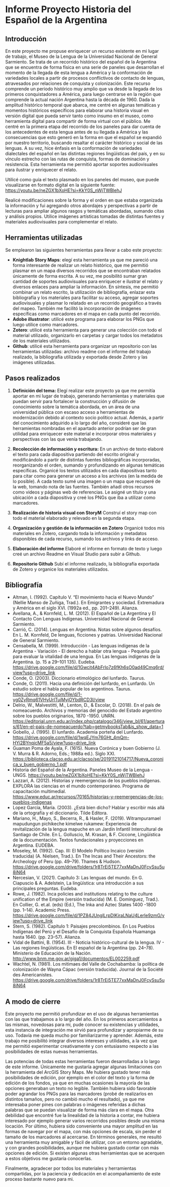 # Informe Proyecto Historia del Español de la Argentina

## Introducción
En este proyecto me propuse enriquecer un recurso existente en mi lugar de trabajo, el Museo de la Lengua de la Universidad Nacional de General Sarmiento. Se trata de un recorrido histórico del español de la Argentina que se encuentra de forma física en una serie de paneles que desarrollan el momento de la llegada de esta lengua a América y la conformación de variedades locales a partir de procesos conflictivos de contacto de lenguas, atravesados por relaciones de conquista y colonización. Este recurso comprende un periodo histórico muy amplio que va desde la llegada de los primeros conquistadores a América, para luego centrarse en la región que comprende la actual nación Argentina hasta la década de 1960. Dada la amplitud histórico temporal que abarca, me centré en algunas temáticas y momentos históricos específicos para elaborar una historia visual en versión digital que pueda servir tanto como insumo en el museo, como herramienta digital para compartir de forma virtual con el público. Me centré en la primera etapa del recorrido de los paneles para dar cuenta de los antecedentes de esta lengua antes de su llegada a América y las consecuencias que esto generó en la forma en que el español se expandió por nuestro territorio, buscando resaltar el carácter histórico y social de las lenguas. A su vez, hice énfasis en la conformación de variedades dialectales del español en las distintas regiones lingüísticas del país, y en su vínculo estrecho con las rutas de conquista, formas de dominación y resistencia. Esta herramienta me permitió aportar soportes audiovisuales para ilustrar y enriquecer el relato. 

Utilicé como guía el texto plasmado en los paneles del museo, que puede visualizarse en formato digital en la siguiente fuente: https://youtu.be/neZGX1bXoHE?si=KkY0S_nWjTWBlehJ

Realicé modificaciones sobre la forma y el orden en que estaba organizada la información y fui agregando otros abordajes y perspectivas a partir de lecturas para ampliar algunos rasgos y temáticas abordadas, sumando citas y análisis propios. Utilice imágenes artísticas tomadas de distintas fuentes y materiales audiovisuales para complementar el relato. 

## Herramientas utilizadas
Se emplearon las siguientes herramientas para llevar a cabo este proyecto:
- **Knightlab Story Maps**: elegí esta herramienta ya que me pareció una forma interesante de realizar un relato histórico, que me permitió plasmar en un mapa diversos recorridos que se encontraban relatados únicamente de forma escrita. A su vez, me posibilitó sumar gran cantidad de soportes audiovisuales para enriquecer e ilustrar el relato y diversos enlaces para ampliar la información. En síntesis, me permitió combinar un relato escrito, la utilización de bibliografía, enlazar esta bibliografía y los materiales para facilitar su acceso, agregar soportes audiovisuales y plasmar lo relatado en un recorrido geográfico a través del mapeo. También me facilitó la incorporación de imágenes específicas como marcadores en el mapa en cada punto del recorrido.
- **Adobe illustrator**: utilicé este programa para elaborar los PNGs que luego utilice como marcadores.
- **Zotero**: utilicé esta herramienta para generar una colección con todo el material utilizado, organizarlo en carpetas y cargar todos los metadatos de los materiales utilizados.
- **Github**: utilicé esta herramienta para organizar un repositorio con las herramientas utilizadas: archivo readme con el informe del trabajo realizado, la bibliografía utilizada y exportada desde Zotero y las imágenes utilizadas.

## Pasos realizados
1. **Definición del tema:**
Elegí realizar este proyecto ya que me permitía aportar en mi lugar de trabajo, generando herramientas y materiales que puedan servir para fortalecer la construcción y difusión de conocimiento sobre la temática abordada, en un área de una universidad pública con escaso acceso a herramientas de modernización debido al contexto socio político actual. Además, a partir del conocimiento adquirido a lo largo del año, consideré que las herramientas nombradas en el apartado anterior podrían ser de gran utilidad para enriquecer este material e incorporar otros materiales y perspectivas con las que venía trabajando.  

2. **Recolección de información y escritura:** 
En un archivo de texto elaboré el texto para cada diapositiva partiendo del escrito original y modificándolo a partir de distintas fuentes bibliográficas incorporadas, reorganizando el orden, sumando y profundizando en algunas temáticas específicas. Organicé los textos utilizados en cada diapositivas tanto para citar como para generar un acceso a los archivos (en la medida de lo posible). A cada texto sumé una imagen o un mapa que recuperé de la web, tomando nota de las fuentes. También añadí otros recursos como videos y páginas web de referencias. Le asigné un título y una ubicación a cada diapositiva y creé los PNGs que iba a utilizar como marcadores.

3. **Realización de historia visual con StoryM** 
Construí el story map con todo el material elaborado y relevado en la segunda etapa.

4. **Organización y gestión de la información en Zotero**
Organicé todos mis materiales en Zotero, cargando toda la información y metadatos disponibles de cada recurso, sumando los archivos y links de acceso. 

5. **Elaboración del informe**
Elaboré el informe en formato de texto y luego creé un archivo Readme en Visual Studio para subir a Github.

6. **Repositorio Github**
Subí el informe realizado, la bibliografía exportada de Zotero y organice los materiales utilizados.

## Bibliografía
- Altman, I. (1992). Capítulo V. “El movimiento hacia el Nuevo Mundo” (Nellie Manso de Zuñiga, Trad.). En Emigrantes y sociedad. Extremadura y América en el siglo XVI. (1992a ed., pp. 201–249). Alianza.
- Avellana, A., & Kornfeld, L. M. (2012). El Español de La Argentina y El Contacto Con Lenguas Indígenas. Universidad Nacional de General Sarmiento.
- Carrió, C. (2014). Lenguas en Argentina. Notas sobre algunos desafíos. En L. M. Kornfeld, De lenguas, ficciones y patrias. Universidad Nacional de General Sarmiento. 
- Censabella, M. (1999). Introducción - Las lenguas indígenas de la Argentina - Variación - El derecho a hablar otra lengua -  Pequeña guía para evaluar la vitalidad de una lengua. En Las lenguas indígenas de la Argentina. (p. 15 a 29–101 135). Eudeba. https://drive.google.com/file/d/1Gwcit4AbFrIo7z6fKh6sO0ad49Cmq6rd/view?usp=drive_link
- Conde, O. (2003). Diccionario etimológico del lunfardo. Taurus. 
- Conde, O. (2011). Hacia una definición del lunfardo, en Lunfardo. Un estudio sobre el habla popular de los argentinos. Taurus. https://drive.google.com/file/d/1-yg0ZyRmq61VHyUrlTujMyjOYbdRCD3I/view
- Delrio, W., Malvestitti, M., Lenton, D., & Escolar, D. (2018). En el país de nomeacuerdo. Archivos y memorias del genocidio del Estado argentino sobre los pueblos originarios, 1870 -1950. UNRN. https://editorial.unrn.edu.ar/index.php/catalogo/346/view_bl/61/aperturas/61/en-el-pais-de-nomeacuerdo?tab=getmybooksTab&is_show_data=1
- Gobello, J. (1995). El lunfardo. Academia porteña del Lunfardo. https://drive.google.com/file/d/1wqEJYm76GHt_4mQm-HYi2BYnqjcMF5a5/view?usp=drive_link
- Guaman Poma de Ayala, F. (1615). Nueva Corónica y buen Gobierno (J. V. Murra & R. Adorno, Eds.; 1988a ed.). Siglo XXI. https://biblioteca.clacso.edu.ar/clacso/se/20191121014717/Nueva_coronica_y_buen_gobierno_1.pdf
- Historia del Español de la Argentina. Paneles Museo de la Lengua - UNGS.
https://youtu.be/neZGX1bXoHE?si=KkY0S_nWjTWBlehJ
- Lazzari, A. (2012). Historias y reemergencias de los pueblos indígenas. EXPLORA las ciencias en el mundo contemporáneo. Programa de capacitación multimedial. https://www.educ.ar/recursos/70165/historias-y-reemergencias-de-los-pueblos-indigenas
- Lopez Garcia, María. (2003). ¿Está bien dicho? Hablar y escribir más allá de la ortografía y el diccionario. Tilde Editora.
- Mariano, H., Mayo, S., Becerra, R., & Hasler, F. (2019). Witrampuramael mapudungun pichikeche kimelwe rukamew: Experiencia de revitalización de la lengua mapuche en un Jardín Infantil Intercultural de Santiago de Chile. En L. Golluscio, M. Krasan, & F. Ciccone, Lingüística de la documentación. Textos fundacionales y proyecciones en Argentina. EUDEBA.
- Moseley, M. (1992). Cap. III: El Modelo Político Incaico (versión traducida) (A. Nielsen, Trad.). En The Incas and Their Ancestors: the Archeology of Peru (pp. 49–79). Thames & Hudson. https://drive.google.com/drive/folders/1r8TrEi5TE77xxMaDnJ0FcySsu5u8iN64
- Nercesian, V. (2021). Capítulo 3: Las lenguas del mundo. En G. Ciapuscio & A. Adelstein, La lingüística: una introducción a sus principales preguntas. Eudeba.
- Rowe, J. (1982). Inca policies and institutions relating to the culture unification of the Empire (versión traducida) (M. E. Dominguez, Trad.). En Collier, G. et.al. (eds) (Ed.), The Inka and Aztec States 1400 -1800 (pp. 1–14). Academic Press. https://drive.google.com/file/d/1PZ84JUnglLrpDlKiraLNaU4LerIe9zmG/view?usp=drive_link
- Stern, S. (1982). Capítulo 1: Paisajes precolombinos. En Los Pueblos Indígenas del Perú y el Desafío de la Conquista Española Huamanga hasta 1640. (pp. 23–57). Alianza.
- Vidal de Battini, B. (1954). III - Noticia histórico-cultural de la lengua. IV - Las regiones lingüísticas. En El español de la Argentina (pp. 24–78). Ministerio de Educación de la Nación. http://www.bnm.me.gov.ar/giga1/documentos/EL002259.pdf
- Wachtel, N. (1981). Los mitimaes del Valle de Cochabamba: la política de colonización de Wayna Cápac (versión traducida). Journal de la Société des Americanistes. https://drive.google.com/drive/folders/1r8TrEi5TE77xxMaDnJ0FcySsu5u8iN64

## A modo de cierre
Este proyecto me permitió profundizar en el uso de algunas herramientas con las que trabajamos a lo largo del año. En los primeros acercamientos a las mismas, novedosas para mi, pude conocer su existencias y utilidades, esta instancia de integración me sirvió para profundizar y apropiarme de su uso. Todavía me queda mucho por familiarizarme y aprender. Además, este trabajo me posibilitó integrar diversos intereses y utilidades, a la vez que me permitió experimentar creativamente y con entusiasmo respecto a las posibilidades de estas nuevas herramientas. 

Las potencias de todas estas herramientas fueron desarrolladas a lo largo de este informe. Únicamente me gustaría agregar algunas limitaciones con la herramienta del ArcGIS Story Maps. Me hubiera gustado tener más posibilidades de edición, por ejemplo en el color del texto y la forma de edición de los fondos, ya que en muchas ocasiones la mayoría de las opciones generaban un texto no legible. También hubiera sido favorable poder agrandar los PNGs para las marcadores (probé de realizarlos en distintos tamaños, pero no cambió mucho el resultado), ya que me interesaba poner pines con palabras o imágenes referidas a dichas palabras que se puedan visualizar de forma más clara en el mapa. Otra debilidad que encontré fue la linealidad de la historia a contar, me hubiera interesado por ejemplo generar varios recorridos posibles desde una misma locación. Por último, hubiera sido conveniente una mayor amplitud en las formas de navegar por el mapa, con más opciones de escala, sin perder el tamaño de los marcadores al acercarse. En términos generales, me resultó una herramienta muy amigable y fácil de utilizar, con un entorno agradable, y con grandes posibilidades, aunque me hubiera gustado contar con más opciones de edición. Si existen algunas otras herramientas que se acerquen a estos objetivos me gustaría conocerlas.

Finalmente, agradecer por todos los materiales y herramientas compartidas, por la paciencia y dedicación en el acompañamiento de este proceso bastante nuevo para mi.

